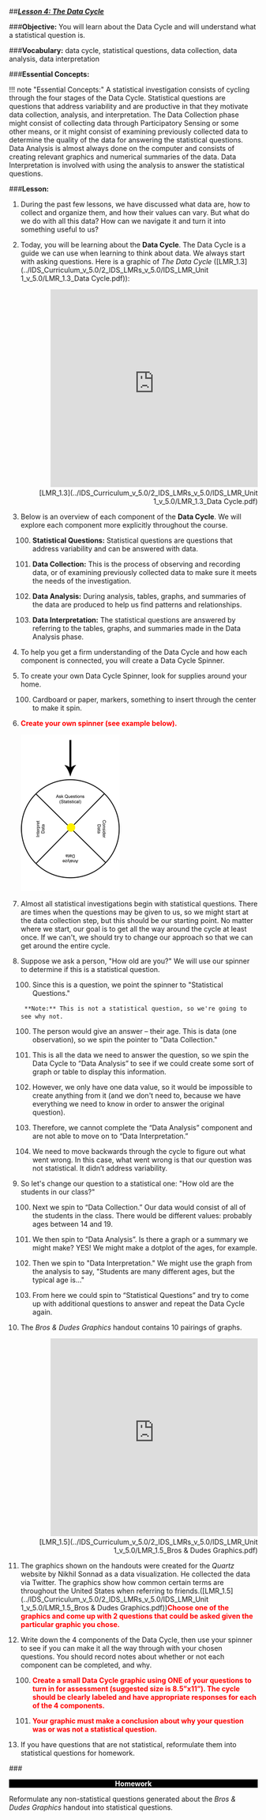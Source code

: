 ##***<u>Lesson 4: The Data Cycle</u>***

###**Objective:**
You will learn about the Data Cycle and will understand what a statistical question is.

###**Vocabulary:**
data cycle, statistical questions, data collection, data analysis, data interpretation

###**Essential Concepts:**

!!! note "Essential Concepts:"
    A statistical investigation consists of cycling through the four stages of the Data
    Cycle. Statistical questions are questions that address variability and are productive in that they motivate
    data collection, analysis, and interpretation. The Data Collection phase might consist of collecting data
    through Participatory Sensing or some other means, or it might consist of examining previously collected
    data to determine the quality of the data for answering the statistical questions. Data Analysis is almost
    always done on the computer and consists of creating relevant graphics and numerical summaries of the
    data. Data Interpretation is involved with using the analysis to answer the statistical questions.

###**Lesson:**
1. During the past few lessons, we have discussed what data are, how to collect and organize them,
and how their values can vary. But what do we do with all this data? How can we navigate it and
turn it into something useful to us?

2. Today, you will be learning about the **Data Cycle**. The Data Cycle is a guide
we can use when learning to think about data. We always start with asking questions. Here is a
graphic of *The Data Cycle* ([LMR_1.3](../IDS_Curriculum_v_5.0/2_IDS_LMRs_v_5.0/IDS_LMR_Unit 1_v_5.0/LMR_1.3_Data Cycle.pdf)):
<div align="right"><iframe src="https://docs.google.com/viewerng/viewer?url=https://curriculum.idsucla.org/IDS_Curriculum_v_5.0_preview/2_IDS_LMRs_v_5.0/IDS_LMR_Unit 1_v_5.0/LMR_1.3_Data Cycle.pdf&embedded=true" style=" width:420px;height:400px;" frameborder="0"></iframe><br>[LMR_1.3](../IDS_Curriculum_v_5.0/2_IDS_LMRs_v_5.0/IDS_LMR_Unit 1_v_5.0/LMR_1.3_Data Cycle.pdf)</div>

3. Below is an overview of each component of the **Data Cycle**. We will explore each component more explicitly throughout the course.

    100. **Statistical Questions:** Statistical questions are questions that address variability and
    can be answered with data.

    100. **Data Collection:** This is the process of observing and recording data, or of examining
    previously collected data to make sure it meets the needs of the investigation.

    100. **Data Analysis:** During analysis, tables, graphs, and summaries of the data are produced
    to help us find patterns and relationships.

    100. **Data Interpretation:** The statistical questions are answered by referring to the tables,
    graphs, and summaries made in the Data Analysis phase.

4. To help you get a firm understanding of the Data Cycle and how each component is
connected, you will create a Data Cycle Spinner.

5. To create your own Data Cycle Spinner, look for supplies around your home.

    100. Cardboard or paper, markers, something to insert through the center to make it spin.

6. <strong style="color: red;">Create your own spinner (see example below).</strong>
    
    <img src="../../img/10406.png"/>

7. Almost all statistical investigations begin with statistical questions. There are times when the
questions may be given to us, so we might start at the data collection step, but this should be our
starting point. No matter where we start, our goal is to get all the way around the cycle at least
once. If we can't, we should try to change our approach so that we can get around the entire
cycle.

8. Suppose we ask a person, "How old are you?" We will use our spinner to determine if this is a
statistical question.
    
    100. Since this is a question, we point the spinner to "Statistical Questions."

        **Note:** This is not a statistical question, so we're going to see why not.
    
    100. The person would give an answer – their age. This is data (one observation), so we spin
    the pointer to "Data Collection."
    
    100. This is all the data we need to answer the question, so we spin the Data Cycle to “Data
    Analysis” to see if we could create some sort of graph or table to display this information.
    
    100. However, we only have one data value, so it would be impossible to create anything from
    it (and we don't need to, because we have everything we need to know in order to
    answer the original question).

    100. Therefore, we cannot complete the “Data Analysis” component and are not able to move
    on to “Data Interpretation.”

    100. We need to move backwards through the cycle to figure out what went wrong. In this
    case, what went wrong is that our question was not statistical. It didn’t address variability.

9. So let's change our question to a statistical one: "How old are the students in
our class?"

    100. Next we spin to “Data Collection.” Our data would consist of all of the students in the
    class. There would be different values: probably ages between 14 and 19.

    100. We then spin to “Data Analysis”. Is there a graph or a summary we might make? YES!
    We might make a dotplot of the ages, for example.

    100. Then we spin to "Data Interpretation." We might use the graph from the analysis to say,
    "Students are many different ages, but the typical age is..."

    100. From here we could spin to “Statistical Questions” and try to come up with additional
    questions to answer and repeat the Data Cycle again.

10. The *Bros & Dudes Graphics* handout contains 10 pairings of graphs.
<div align="right"><iframe src="https://docs.google.com/viewerng/viewer?url=https://curriculum.idsucla.org/IDS_Curriculum_v_5.0_preview/2_IDS_LMRs_v_5.0/IDS_LMR_Unit 1_v_5.0/LMR_1.5_Bros %26 Dudes Graphics.pdf&embedded=true" style=" width:420px;height:400px;" frameborder="0"></iframe><br>[LMR_1.5](../IDS_Curriculum_v_5.0/2_IDS_LMRs_v_5.0/IDS_LMR_Unit 1_v_5.0/LMR_1.5_Bros & Dudes Graphics.pdf)</div>

11.  The graphics shown on the handouts were created for the *Quartz* website by Nikhil Sonnad as a data visualization. He collected the data via Twitter. The graphics
show how common certain terms are throughout the United States when referring to friends.([LMR_1.5](../IDS_Curriculum_v_5.0/2_IDS_LMRs_v_5.0/IDS_LMR_Unit 1_v_5.0/LMR_1.5_Bros & Dudes Graphics.pdf))<strong style="color: red;">Choose one of the graphics and come up with 2 questions that could be asked given the particular graphic you chose.</strong>

12. Write down the 4 components of the Data Cycle, then
use your spinner to see if you can make it all the way through with your chosen questions. You
should record notes about whether or not each component can be completed, and why.

    100. <strong style="color: red;">Create a small Data Cycle graphic using ONE of your questions to turn
    in for assessment (suggested size is 8.5”x11”). The cycle should be clearly labeled and
    have appropriate responses for each of the 4 components.</strong>

    100. <strong style="color: red;">Your graphic must make a conclusion about why your question was or was not a
    statistical question.</strong>

13. If you have questions that are not statistical, reformulate them into statistical
questions for homework.

###<p style="background: black; color: white; text-align: center;">**Homework**</p>
Reformulate any non-statistical questions generated about the *Bros & Dudes
Graphics* handout into statistical questions.